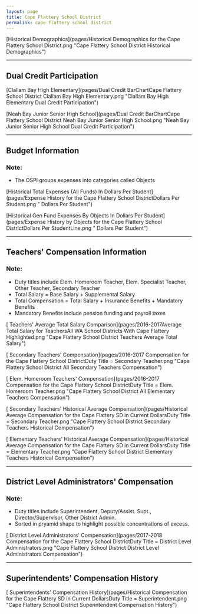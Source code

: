 ```yaml
---
layout: page
title: Cape Flattery School District
permalink: cape flattery school district
---
```



[Historical Demographics](pages/Historical Demographics for the Cape Flattery School District.png "Cape Flattery School District Historical Demographics")

___

## Dual Credit Participation

[Clallam Bay High   Elementary](pages/Dual Credit BarChartCape Flattery School District Clallam Bay High   Elementary.png "Clallam Bay High   Elementary Dual Credit Participation")

[Neah Bay Junior  Senior High School](pages/Dual Credit BarChartCape Flattery School District Neah Bay Junior  Senior High School.png "Neah Bay Junior  Senior High School Dual Credit Participation")


___

## Budget Information
### Note:
- The OSPI groups expenses into categories called Objects

[Historical Total Expenses (All Funds) In Dollars Per Student](pages/Expense History for the Cape Flattery School DistrictDollars Per Student.png " Dollars Per Student")

[Historical Gen Fund Expenses By Objects In Dollars Per Student](pages/Expense History by Objects for the Cape Flattery School DistrictDollars Per StudentLine.png " Dollars Per Student")


___

## Teachers' Compensation Information
### Note:
- Duty titles include Elem. Homeroom Teacher, Elem. Specialist Teacher, Other Teacher, Secondary Teacher
- Total Salary = Base Salary + Supplemental Salary
- Total Compensation = Total Salary + Insurance Benefits + Mandatory Benefits
- Mandatory Benefits include pension funding and payroll taxes

[ Teachers' Average Total Salary Comparison](pages/2016-2017Average Total Salary for TeachersAll WA School Districts With Cape Flattery Highlighted.png "Cape Flattery School District Teachers Average Total Salary")

[ Secondary Teachers' Compensation](pages/2016-2017 Compensation for the Cape Flattery School DistrictDuty Title = Secondary Teacher.png "Cape Flattery School District All Secondary Teachers Compensation")

[ Elem. Homeroom Teachers' Compensation](pages/2016-2017 Compensation for the Cape Flattery School DistrictDuty Title = Elem. Homeroom Teacher.png "Cape Flattery School District All Elementary Teachers Compensation")

[ Secondary Teachers' Historical Average Compensation](pages/Historical Average Compensation for the Cape Flattery SD in Current DollarsDuty Title = Secondary Teacher.png "Cape Flattery School District Secondary Teachers Historical Compensation")

[ Elementary Teachers' Historical Average Compensation](pages/Historical Average Compensation for the Cape Flattery SD in Current DollarsDuty Title = Elementary Teacher.png "Cape Flattery School District Elementary Teachers Historical Compensation")


___

## District Level Administrators' Compensation

### Note:
- Duty titles include Superintendent, Deputy/Assist. Supt., Director/Supervisor, Other District Admin.
- Sorted in pryamid shape to highlight possible concentrations of excess.

[ District Level Administrators' Compensation](pages/2017-2018 Compensation for the Cape Flattery School DistrictDuty Title = District Level Administrators.png "Cape Flattery School District District Level Administrators Compensation")


___

## Superintendents' Compensation History

[ Superintendents' Compensation History](pages/Historical Compensation for the Cape Flattery SD in Current DollarsDuty Title = Superintendent.png "Cape Flattery School District Superintendent Compensation History")

